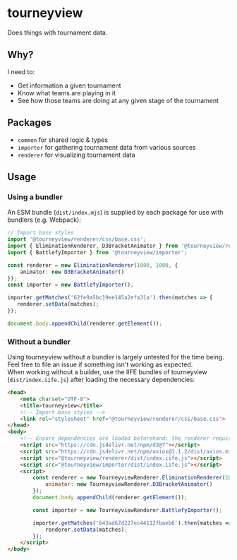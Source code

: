 # tourneyview

Does things with tournament data.

## Why?

I need to:

- Get information a given tournament
- Know what teams are playing in it
- See how those teams are doing at any given stage of the tournament

## Packages

- `common` for shared logic & types
- `importer` for gathering tournament data from various sources
- `renderer` for visualizing tournament data

## Usage

### Using a bundler

An ESM bundle (`dist/index.mjs`) is supplied by each package for use with bundlers (e.g. Webpack):

```ts
// Import base styles
import '@tourneyview/renderer/css/base.css';
import { EliminationRenderer, D3BracketAnimator } from '@tourneyview/renderer';
import { BattlefyImporter } from '@tourneyview/importer';

const renderer = new EliminationRenderer(1000, 1000, {
    animator: new D3BracketAnimator()
});
const importer = new BattlefyImporter();

importer.getMatches('62fe9a5bc19ee145a2efa31a').then(matches => {
   renderer.setData(matches); 
});

document.body.appendChild(renderer.getElement());
```

### Without a bundler

Using tourneyview without a bundler is largely untested for the time being. Feel free to file an issue if something isn't working as expected.  
When working without a builder, use the IIFE bundles of tourneyview (`dist/index.iife.js`) after loading the necessary dependencies:

```html
<head>
    <meta charset="UTF-8">
    <title>tourneyview</title>
    <!-- Import base styles -->
    <link rel="stylesheet" href="@tourneyview/renderer/css/base.css">
</head>
<body>
    <!-- Ensure dependencies are loaded beforehand; the renderer requires d3 and the importer requires axios -->
    <script src="https://cdn.jsdelivr.net/npm/d3@7"></script>
    <script src="https://cdn.jsdelivr.net/npm/axios@1.1.2/dist/axios.min.js"></script>
    <script src="@tourneyview/renderer/dist/index.iife.js"></script>
    <script src="@tourneyview/importer/dist/index.iife.js"></script>
    <script>
        const renderer = new TourneyviewRenderer.EliminationRenderer(1000, 1000, {
            animator: new TourneyviewRenderer.D3BracketAnimator()
        });
        document.body.appendChild(renderer.getElement());

        const importer = new TourneyviewRenderer.BattlefyImporter();

        importer.getMatches('643ad67d227ec44112fbaeb6').then(matches => {
            renderer.setData(matches);
        });
    </script>
</body>
```

